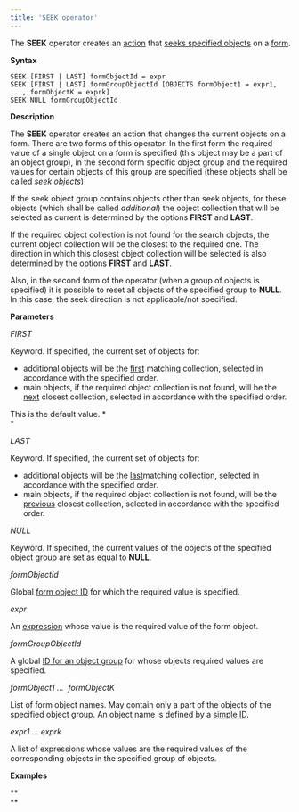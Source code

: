 ```yaml
---
title: 'SEEK operator'
---
```


The **SEEK** operator creates an [action](Actions.md) that [seeks specified objects](Search_SEEK_.md) on a [form](Forms.md).

**Syntax**

    SEEK [FIRST | LAST] formObjectId = expr
    SEEK [FIRST | LAST] formGroupObjectId [OBJECTS formObject1 = expr1, ..., formObjectK = exprk]
    SEEK NULL formGroupObjectId

**Description**

The **SEEK** operator creates an action that changes the current objects on a form. There are two forms of this operator. In the first form the required value of a single object on a form is specified (this object may be a part of an object group), in the second form specific object group and the required values for certain objects of this group are specified (these objects shall be called *seek objects*)

If the seek object group contains objects other than seek objects, for these objects (which shall be called *additional*) the object collection that will be selected as current is determined by the options **FIRST** and **LAST**.

If the required object collection is not found for the search objects, the current object collection will be the closest to the required one. The direction in which this closest object collection will be selected is also determined by the options **FIRST** and **LAST**.

Also, in the second form of the operator (when a group of objects is specified) it is possible to reset all objects of the specified group to **NULL**. In this case, the seek direction is not applicable/not specified.

**Parameters**

*FIRST*

Keyword. If specified, the current set of objects for:

-   additional objects will be the <u>first</u> matching collection, selected in accordance with the specified order. 
-   main objects, if the required object collection is not found, will be the <u>next</u> closest collection, selected in accordance with the specified order. 

This is the default value. *  
*

*LAST*

Keyword. If specified, the current set of objects for:

-   additional objects will be the <u>last</u>matching collection, selected in accordance with the specified order. 
-   main objects, if the required object collection is not found, will be the <u>previous</u> closest collection, selected in accordance with the specified order. 

*NULL*

Keyword. If specified, the current values of the objects of the specified object group are set as equal to **NULL**.

*formObjectId*

Global [form object ID](IDs_1573053.html#IDs-groupobjectid) for which the required value is specified.

*expr*

An [expression](Expression.md) whose value is the required value of the form object.

*formGroupObjectId*

A global [ID for an object group](IDs_1573053.html#IDs-groupobjectid) for whose objects required values are specified.

*formObject1 ...  formObjectK*

List of form object names. May contain only a part of the objects of the specified object group. An object name is defined by a [simple ID](IDs_1573053.html#IDs-id).

*expr1 ... exprk*

A list of expressions whose values are the required values of the corresponding objects in the specified group of objects.

**Examples**


**  
**
